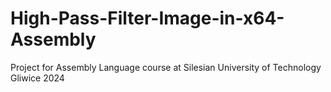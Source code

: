 # High-Pass-Filter-Image-in-x64-Assembly
Project for Assembly Language course at Silesian University of Technology
Gliwice 2024
